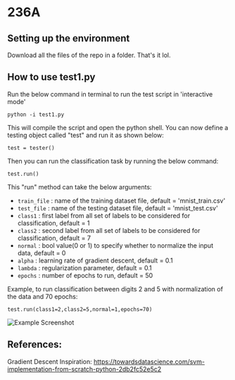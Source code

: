# 236A

## Setting up the environment
Download all the files of the repo in a folder. That's it lol.

## How to use test1.py
Run the below command in terminal to run the test script in 'interactive mode'
```
python -i test1.py
```
This will compile the script and open the python shell. You can now define a testing object called "test" and run it as shown below:
```
test = tester()
```
Then you can run the classification task by running the below command:
```
test.run()
```
This "run" method can take the  below arguments:
- `train_file` : name of the training dataset file, default = 'mnist_train.csv'
- `test_file` : name of the testing dataset file, default = 'mnist_test.csv'
- `class1` : first label from all set of labels to be considered for classification, default = 1
- `class2` : second label from all set of labels to be considered for classification, default = 7
- `normal` : bool value(0 or 1) to specify whether to normalize the input data, default = 0
- `alpha` : learning rate of gradient descent, default = 0.1
- `lambda` : regularization parameter, default = 0.1
- `epochs` : number of epochs to run, default = 50

Example, to run classification between digits 2 and 5 with normalization of the data and 70 epochs:
```
test.run(class1=2,class2=5,normal=1,epochs=70)
```
![Example Screenshot](https://i.ibb.co/hKFNdFv/Screenshot-2021-11-13-at-1-43-22-AM.png)

## References:
Gradient Descent Inspiration: https://towardsdatascience.com/svm-implementation-from-scratch-python-2db2fc52e5c2